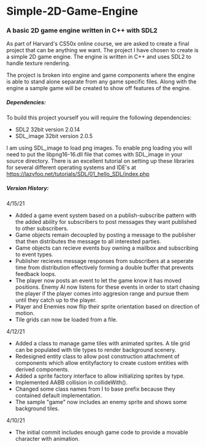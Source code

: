 # Simple-2D-Game-Engine
### A basic 2D game engine written in C++ with SDL2

As part of Harvard's CS50x online course, we are asked to create a final project that can be anything we want.
The project I have chosen to create is a simple 2D game engine. The engine is written in C++ and uses SDL2 to handle texture rendering. 


The project is broken into engine and game components where the engine is able to stand alone separate from any game specific files.
Along with the engine a sample game will be created to show off features of the engine. 

##### Dependencies:
To build this project yourself you will require the following dependencies:
* SDL2 32bit version 2.0.14
* SDL_image 32bit version 2.0.5

I am using SDL_image to load png images. To enable png loading you will need to put the libpng16-16.dll file that comes with SDL_image in your source directory.
There is an excellent tutorial on setting up these libraries for several different operating systems and IDE's at https://lazyfoo.net/tutorials/SDL/01_hello_SDL/index.php

##### Version History:

4/15/21
* Added a game event system based on a publish-subscribe pattern with the added ability for subscribers to post messages they want published to other subscribers.
* Game objects remain decoupled by posting a message to the publisher that then distributes the message to all interested parties.
* Game objects can recieve events buy owning a mailbox and subscribing to event types.
* Publisher recieves message responses from subscribers at a seperate time from distribution effectively forming a double buffer that prevents feedback loops.
* The player now posts an event to let the game know it has moved positions. Enemy AI now listens for these events in order to start chasing the player 
  if the player comes into aggresion range and pursue them until they catch up to the player.
* Player and Enemies now flip their sprite orientation based on direction of motion.
* Tile grids can now be loaded from a file.

4/12/21
* Added a class to manage game tiles with animated sprites. A tile grid can be populated with tile types to render background scenery.
* Redesigned entity class to allow post construction attachment of components which allow entityfactory to create custom entities with derived components.
* Added a sprite factory interface to allow initializing sprites by type.
* Implemented AABB collision in collideWith().
* Changed some class names from I to base prefix because they contained default implementation.
* The sample "game" now includes an enemy sprite and shows some background tiles.

4/10/21 
* The initial commit includes enough game code to provide a movable character with animation.
